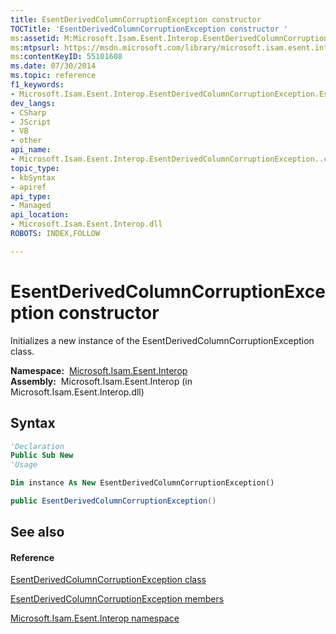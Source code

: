 ```yaml
---
title: EsentDerivedColumnCorruptionException constructor 
TOCTitle: 'EsentDerivedColumnCorruptionException constructor '
ms:assetid: M:Microsoft.Isam.Esent.Interop.EsentDerivedColumnCorruptionException.#ctor
ms:mtpsurl: https://msdn.microsoft.com/library/microsoft.isam.esent.interop.esentderivedcolumncorruptionexception.esentderivedcolumncorruptionexception(v=EXCHG.10)
ms:contentKeyID: 55101608
ms.date: 07/30/2014
ms.topic: reference
f1_keywords:
- Microsoft.Isam.Esent.Interop.EsentDerivedColumnCorruptionException.EsentDerivedColumnCorruptionException
dev_langs:
- CSharp
- JScript
- VB
- other
api_name: 
- Microsoft.Isam.Esent.Interop.EsentDerivedColumnCorruptionException..ctor
topic_type: 
- kbSyntax
- apiref
api_type: 
- Managed
api_location: 
- Microsoft.Isam.Esent.Interop.dll
ROBOTS: INDEX,FOLLOW

---
```


# EsentDerivedColumnCorruptionException constructor

Initializes a new instance of the EsentDerivedColumnCorruptionException class.

**Namespace:**  [Microsoft.Isam.Esent.Interop](hh596136\(v=exchg.10\).md)  
**Assembly:**  Microsoft.Isam.Esent.Interop (in Microsoft.Isam.Esent.Interop.dll)

## Syntax

``` vb
'Declaration
Public Sub New
'Usage

Dim instance As New EsentDerivedColumnCorruptionException()
```

``` csharp
public EsentDerivedColumnCorruptionException()
```

## See also

#### Reference

[EsentDerivedColumnCorruptionException class](dn274270\(v=exchg.10\).md)

[EsentDerivedColumnCorruptionException members](dn334438\(v=exchg.10\).md)

[Microsoft.Isam.Esent.Interop namespace](hh596136\(v=exchg.10\).md)

